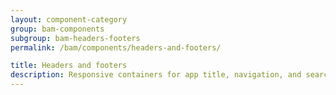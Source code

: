 ```yaml
---
layout: component-category
group: bam-components
subgroup: bam-headers-footers
permalink: /bam/components/headers-and-footers/

title: Headers and footers
description: Responsive containers for app title, navigation, and search
---
```

